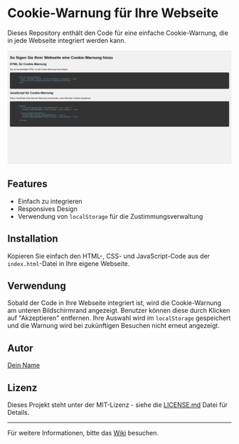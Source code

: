 # Cookie-Warnung für Ihre Webseite

Dieses Repository enthält den Code für eine einfache Cookie-Warnung, die in jede Webseite integriert werden kann.

![Screenshot der Cookie-Warnung](./screenshot.png)

## Features

- Einfach zu integrieren
- Responsives Design
- Verwendung von `localStorage` für die Zustimmungsverwaltung

## Installation

Kopieren Sie einfach den HTML-, CSS- und JavaScript-Code aus der `index.html`-Datei in Ihre eigene Webseite.

## Verwendung

Sobald der Code in Ihre Webseite integriert ist, wird die Cookie-Warnung am unteren Bildschirmrand angezeigt. Benutzer können diese durch Klicken auf "Akzeptieren" entfernen. Ihre Auswahl wird im `localStorage` gespeichert und die Warnung wird bei zukünftigen Besuchen nicht erneut angezeigt.


## Autor

[Dein Name](https://github.com/pacnimo)

## Lizenz

Dieses Projekt steht unter der MIT-Lizenz - siehe die [LICENSE.md](LICENSE.md) Datei für Details.

---

Für weitere Informationen, bitte das [Wiki](https://github.com/pacnimo/Cookie-Warnung/wiki) besuchen.

